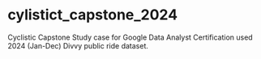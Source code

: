 # cylistict_capstone_2024
Cyclistic Capstone Study case for Google Data Analyst Certification used 2024 (Jan-Dec) Divvy public ride dataset. 
